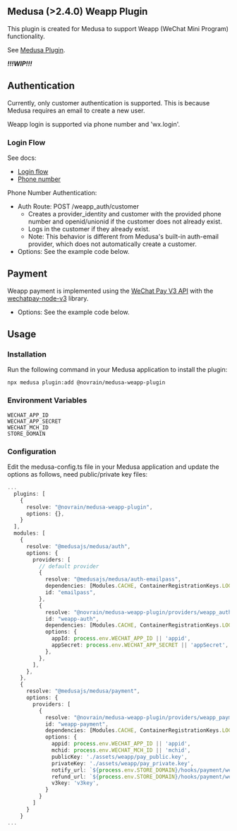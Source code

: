 
## Medusa (>2.4.0) Weapp Plugin

This plugin is created for Medusa to support Weapp (WeChat Mini Program) functionality.

See [Medusa Plugin](https://github.com/medusajs/medusa-starter-plugin).

***!!!WIP!!!***

## Authentication 

Currently, only customer authentication is supported. This is because Medusa requires an email to create a new user.

Weapp login is supported via phone number and 'wx.login'.

### Login Flow

See docs:

- [Login flow](https://developers.weixin.qq.com/miniprogram/dev/framework/open-ability/login.html)
- [Phone number](https://developers.weixin.qq.com/miniprogram/dev/framework/open-ability/getPhoneNumber.html)

Phone Number Authentication:

- Auth Route: POST /weapp_auth/customer
  - Creates a provider_identity and customer with the provided phone number and openid/unionid if the customer does not already exist.
  - Logs in the customer if they already exist.
  - Note: This behavior is different from Medusa's built-in auth-email provider, which does not automatically create a customer.
- Options: See the example code below.

## Payment

Weapp payment is implemented using the [WeChat Pay V3 API](https://pay.weixin.qq.com/doc/v3/merchant/4012791870) with the [wechatpay-node-v3](https://github.com/klover2/wechatpay-node-v3-ts) library.

- Options: See the example code below.


## Usage

### Installation

Run the following command in your Medusa application to install the plugin:

```shell
npx medusa plugin:add @novrain/medusa-weapp-plugin
```

### Environment Variables

```
WECHAT_APP_ID
WECHAT_APP_SECRET
WECHAT_MCH_ID
STORE_DOMAIN
```

### Configuration

Edit the medusa-config.ts file in your Medusa application and update the options as follows, need public/private key files:

```ts
...
  plugins: [
    {
      resolve: "@novrain/medusa-weapp-plugin",
      options: {},
    }
  ],
  modules: [
    {
      resolve: "@medusajs/medusa/auth",
      options: {
        providers: [
          // default provider
          {
            resolve: "@medusajs/medusa/auth-emailpass",
            dependencies: [Modules.CACHE, ContainerRegistrationKeys.LOGGER],
            id: "emailpass",
          },
          {
            resolve: "@novrain/medusa-weapp-plugin/providers/weapp_auth",
            id: "weapp-auth",
            dependencies: [Modules.CACHE, ContainerRegistrationKeys.LOGGER],
            options: {
              appId: process.env.WECHAT_APP_ID || 'appid',
              appSecret: process.env.WECHAT_APP_SECRET || 'appSecret',
            },
          },
        ],
      },
    },
    {
      resolve: "@medusajs/medusa/payment",
      options: {
        providers: [
          {
            resolve: "@novrain/medusa-weapp-plugin/providers/weapp_payment",
            id: "weapp-payment",
            dependencies: [Modules.CACHE, ContainerRegistrationKeys.LOGGER],
            options: {
              appid: process.env.WECHAT_APP_ID || 'appid',
              mchid: process.env.WECHAT_MCH_ID || 'mchid',
              publicKey: './assets/weapp/pay_public.key',
              privateKey: './assets/weapp/pay_private.key',
              notify_url: `${process.env.STORE_DOMAIN}/hooks/payment/weapp-payment-provider-weapp-payment`,
              refund_url: `${process.env.STORE_DOMAIN}/hooks/payment/weapp-payment-provider-weapp-payment`,
              v3key: 'v3key',
            }
          }
        ]
      }
    }
...
```
